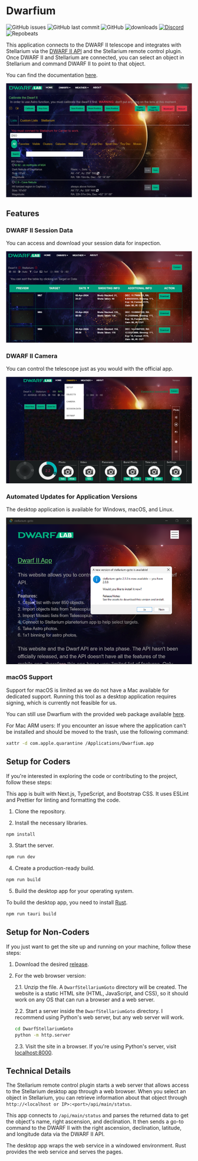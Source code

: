 # Dwarfium
![GitHub issues](https://img.shields.io/github/issues/stevejcl/dwarfii-stellarium-goto)
![GitHub last commit](https://img.shields.io/github/last-commit/stevejcl/dwarfii-stellarium-goto)
![GitHub](https://img.shields.io/github/license/stevejcl/dwarfii-stellarium-goto)
![downloads](https://img.shields.io/github/downloads/stevejcl/dwarfii-stellarium-goto/total.svg)
[![Discord](https://dcbadge.vercel.app/api/server/5vFWbsXDfv)](https://discord.gg/5vFWbsXDfv)
![Repobeats](https://repobeats.axiom.co/api/embed/14963aa4fc5307591a6e387817c1dedf75d7e8f9.svg "Repobeats analytics image")

This application connects to the DWARF II telescope and integrates with Stellarium via the [DWARF II API](https://hj433clxpv.feishu.cn/docx/MiRidJmKOobM2SxZRVGcPCVknQg) and the Stellarium remote control plugin. Once DWARF II and Stellarium are connected, you can select an object in Stellarium and command DWARF II to point to that object.

You can find the documentation [here](https://tinyurl.com/Dwarfium).

![Screenshot of Stellarium and app](images/ScreenShot.png)

## Features

### DWARF II Session Data

You can access and download your session data for inspection.

![Screenshot of session data](images/session-data.png)

### DWARF II Camera

You can control the telescope just as you would with the official app.

![Screenshot of camera control](images/camera.png)

### Automated Updates for Application Versions

The desktop application is available for Windows, macOS, and Linux.

![Screenshot of updates](images/updates.png)

### macOS Support

Support for macOS is limited as we do not have a Mac available for dedicated support. Running this tool as a desktop application requires signing, which is currently not feasible for us.

You can still use Dwarfium with the provided web package available [here](https://github.com/stevejcl/dwarfii-stellarium-goto/releases).

For Mac ARM users:
If you encounter an issue where the application can't be installed and should be moved to the trash, use the following command:

```bash
xattr -d com.apple.quarantine /Applications/Dwarfium.app
```

## Setup for Coders

If you're interested in exploring the code or contributing to the project, follow these steps:

This app is built with Next.js, TypeScript, and Bootstrap CSS. It uses ESLint and Prettier for linting and formatting the code.

1. Clone the repository.

2. Install the necessary libraries.

```bash
npm install
```

3. Start the server.

```bash
npm run dev
```

4. Create a production-ready build.

```bash
npm run build
```

5. Build the desktop app for your operating system.

To build the desktop app, you need to install [Rust](https://www.rust-lang.org/learn/get-started).

```bash
npm run tauri build
```

## Setup for Non-Coders

If you just want to get the site up and running on your machine, follow these steps:

1. Download the desired [release](https://github.com/stevejcl/dwarfii-stellarium-goto/releases).

2. For the web browser version:

   2.1. Unzip the file. A `DwarfStellariumGoto` directory will be created. The website is a static HTML site (HTML, JavaScript, and CSS), so it should work on any OS that can run a browser and a web server.

   2.2. Start a server inside the `DwarfStellariumGoto` directory. I recommend using Python's web server, but any web server will work.

   ```bash
   cd DwarfStellariumGoto
   python -m http.server
   ```

   2.3. Visit the site in a browser. If you're using Python's server, visit [localhost:8000](http://localhost:8000/).

## Technical Details

The Stellarium remote control plugin starts a web server that allows access to the Stellarium desktop app through a web browser. When you select an object in Stellarium, you can retrieve information about that object through `http://<localhost or IP>:<port>/api/main/status`.

This app connects to `/api/main/status` and parses the returned data to get the object's name, right ascension, and declination. It then sends a go-to command to the DWARF II with the right ascension, declination, latitude, and longitude data via the DWARF II API.

The desktop app wraps the web service in a windowed environment. Rust provides the web service and serves the pages.
